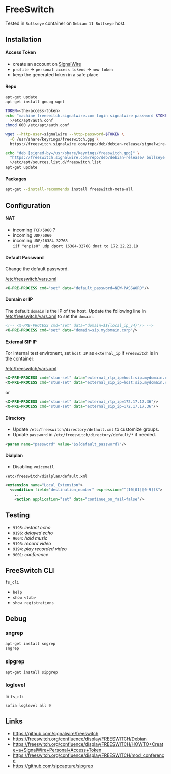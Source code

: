 # FreeSwitch

Tested in `Bullseye` container on `Debian 11 Bullseye` host.

## Installation

#### Access Token

- create an account on [SignalWire](https://id.signalwire.com/)
- `profile` -> `personal access tokens` -> `new token`
- keep the generated token in a safe place

#### Repo

```bash
apt-get update
apt-get install gnupg wget

TOKEN=<the-access-token>
echo "machine freeswitch.signalwire.com login signalwire password $TOKEN" \
  >/etc/apt/auth.conf
chmod 600 /etc/apt/auth.conf

wget --http-user=signalwire --http-password=$TOKEN \
  -O /usr/share/keyrings/freeswitch.gpg \
  https://freeswitch.signalwire.com/repo/deb/debian-release/signalwire-freeswitch-repo.gpg

echo "deb [signed-by=/usr/share/keyrings/freeswitch.gpg]" \
  "https://freeswitch.signalwire.com/repo/deb/debian-release/ bullseye main" \
  >/etc/apt/sources.list.d/freeswitch.list
apt-get update
```

#### Packages

```bash
apt-get --install-recommends install freeswitch-meta-all
```

## Configuration

#### NAT

- incoming `TCP/5060` ?
- incoming `UDP/5060`
- incoming `UDP/16384-32768`
  \
  `iif "enp1s0" udp dport 16384-32768 dnat to 172.22.22.18`

#### Default Password

Change the default password.

[/etc/freeswitch/vars.xml](./freeswitch/vars.xml)

```xml
<X-PRE-PROCESS cmd="set" data="default_password=NEW-PASSWORD"/>
```

#### Domain or IP

The default `domain` is the IP of the host. Update the following line in
[/etc/freeswitch/vars.xml](./freeswitch/vars.xml) to set the `domain`.

```xml
<!-- <X-PRE-PROCESS cmd="set" data="domain=$${local_ip_v4}"/> -->
<X-PRE-PROCESS cmd="set" data="domain=sip.mydomain.corp"/>
```

#### External SIP IP

For internal test environent, set `host IP` as `external_ip` if `FreeSwitch` is
in the container:

[/etc/freeswitch/vars.xml](./freeswitch/vars.xml)

```xml
<X-PRE-PROCESS cmd="stun-set" data="external_rtp_ip=host:sip.mydomain.corp"/>
<X-PRE-PROCESS cmd="stun-set" data="external_sip_ip=host:sip.mydomain.corp"/>
```

or

```xml
<X-PRE-PROCESS cmd="stun-set" data="external_rtp_ip=172.17.17.36"/>
<X-PRE-PROCESS cmd="stun-set" data="external_sip_ip=172.17.17.36"/>
```

#### Directory

- Update `/etc/freeswitch/directory/default.xml` to customize groups.
- Update `password` in `/etc/freeswitch/directory/default/*` if needed.

```xml
<param name="password" value="$${default_password}"/>
```

#### Dialplan

- Disabling `voicemail`

`/etc/freeswitch/dialplan/default.xml`

```xml
<extension name="Local_Extension">
  <condition field="destination_number" expression="^(10[01][0-9])$">
    ...
    <action application="set" data="continue_on_fail=false"/>
```

## Testing

- `9195`: _instant echo_
- `9196`: _delayed echo_
- `9664`: _hold music_
- `9193`: _record video_
- `9194`: _play recorded video_
- `9001`: _conference_

## FreeSwitch CLI

```bash
fs_cli
```

- `help`
- `show <tab>`
- `show registrations`

## Debug

### sngrep

```bash
apt-get install sngrep
sngrep
```

### sipgrep

```bash
apt-get install sipgrep
```

### loglevel

In `fs_cli`

```
sofia loglevel all 9
```

## Links

- https://github.com/signalwire/freeswitch
- https://freeswitch.org/confluence/display/FREESWITCH/Debian
- https://freeswitch.org/confluence/display/FREESWITCH/HOWTO+Create+a+SignalWire+Personal+Access+Token
- https://freeswitch.org/confluence/display/FREESWITCH/mod_conference
- https://github.com/sipcapture/sipgrep
